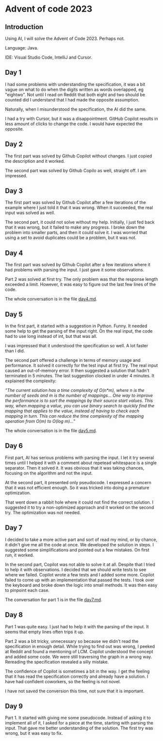 # Advent of code 2023

## Introduction

Using AI, I will solve the Advent of Code 2023. Perhaps not.

Language: Java.

IDE: Visual Studio Code, IntelliJ and Cursor.

## Day 1

I had some problems with understanding the specification, it was a bit vague on what to do when the digits written as words overlapped, eg "eightwo". Not until I read on Reddit that both eight and two should be counted did I understand that I had made the opposite assumption.

Naturally, when I misunderstood the specification, the AI did the same.

I had a try with Cursor, but it was a disappointment. GitHub Copilot results in less amount of clicks to change the code. I would have expected the opposite.

## Day 2

The first part was solved by Github Copilot without changes. I just copied the description and it worked.

The second part was solved by Github Copilo as well, straight off. I am impressed.

## Day 3

The first part was solved by Github Copilot after a few iterations of the example where I just told it that it was wrong. When it succeeded, the real input was solved as well.

The second part, it could not solve without my help. Initially, I just fed back that it was wrong, but it failed to 
make any progress. I broke down the problem into smaller parts, and then it could solve it. I was worried that using
a set to avoid duplicates could be a problem, but it was not.

## Day 4

The first part was solved by Github Copilot after a few iterations where it had problems with parsing the input. I just gave it some observations.

Part 2 was solved at first try. The only problem was that the response length exceeded a limit. However, it was easy to figure out the last few lines of the code.

The whole conversation is in the file [day4.md](prompts/day4.md).

## Day 5

In the first part, it started with a suggestion in Python. Funny. It needed some help to get the parsing of the input right. On the real input, the code had to use long instead of int, but that was all.

I was impressed that it understood the specification so well. A lot faster than I did.

The second part offered a challenge in terms of memory usage and performance. It solved it correctly for the test input at first try. The real input caused an out-of-memory error. It then suggested a solution that hadn't terminated in 5 minutes. The last suggestion clocked in under 4 minutes. It explained the complexity: 

_"The current solution has a time complexity of O(n*m), where n is the number of seeds and m is the number of mappings... One way to improve the performance is to sort the mappings by their source start values. This way, when mapping a value, you can use binary search to quickly find the mapping that applies to the value, instead of having to check each mapping in turn. This can reduce the time complexity of the mapping operation from O(m) to O(log m)..."_

The whole conversation is in the file [day5.md](prompts/day5.md).

## Day 6

First part, AI has serious problems with parsing the input. I let it try several times until I helped it with a comment about repetead whitespace is a single separator. Then it solved it. It was obvious that it was taking chances, focusing on the algorithm and not the input.

At the second part, it presented only pseudocode. I expressed a concern that it was not efficient enough. So it was tricked into doing a premature optimization. 

That went down a rabbit hole where it could not find the correct solution. I suggested it to try a non-optimized approach and it worked on the second try. The optimization was not needed.

## Day 7

I decided to take a more active part and sort of read my mind, or by chance, it didn't give me all the code at once. We developed the solution in steps. I suggested some simplifications and pointed out a few mistakes. On first run, it worked.

In the second part, Copilot was not able to solve it at all. Despite that I tried to help it with observations. I decided that we should write tests to see where we failed. Copilot wrote a few tests and I added some more. Copilot failed to come up with an implementation that passed the tests. I took over the keyboard and broke down the logic into small methods. It was then easy to pinpoint each case.

The conversation for part 1 is in the file [day7.md](prompts/day7.md).

## Day 8

Part 1 was quite easy. I just had to help it with the parsing of the input. It seems that empty lines often trips it up.

Part 2 was a bit tricky, unnecessary so because we didn't read the specification in enough detail. While trying to find out was wrong, I peeked at Reddit and found a mentioning of LCM. Copilot understood the concept and added some code. We were still traversing the graph in a wrong way. Rereading the specification revealed a silly mistake. 

The confidence of Copilot is sometimes a bit in the way. I get the feeling that it has read the specification correctly and already have a solution. I have had confident coworkers, so the feeling is not novel. 

I have not saved the conversion this time, not sure that it is important.

## Day 9

Part 1. It started with giving me some pseudocode. Instead of asking it to implement all of it, I asked for a piece at the time, starting with parsing the input. That gave me better understanding of the solution. The first try was wrong, but it was easy to fix.

